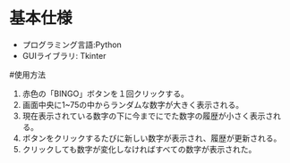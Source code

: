 # 基本仕様
- プログラミング言語:Python
- GUIライブラリ: Tkinter

#使用方法
1. 赤色の「BINGO」ボタンを１回クリックする。
2. 画面中央に1~75の中からランダムな数字が大きく表示される。
3. 現在表示されている数字の下に今までにでた数字の履歴が小さく表示される。
4. ボタンをクリックするたびに新しい数字が表示され、履歴が更新される。
5. クリックしても数字が変化しなければすべての数字が表示された。
